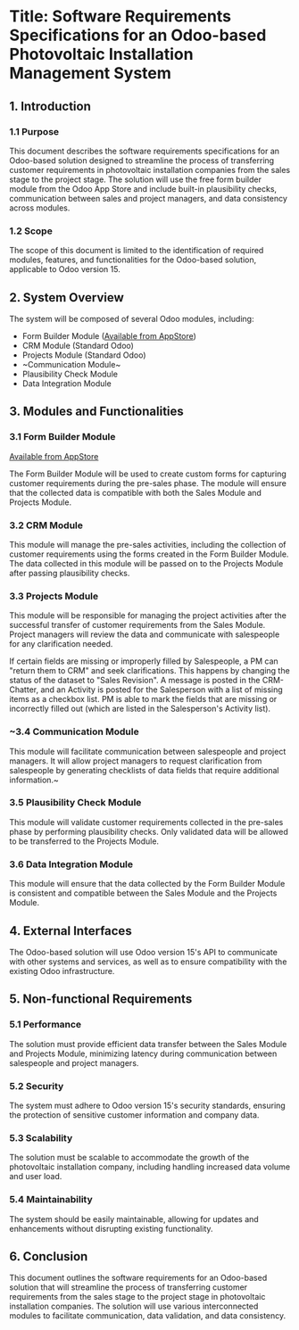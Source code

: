 # Title: Software Requirements Specifications for an Odoo-based Photovoltaic Installation Management System

## 1. Introduction
### 1.1 Purpose
This document describes the software requirements specifications for an Odoo-based solution designed to streamline the process of transferring customer requirements in photovoltaic installation companies from the sales stage to the project stage. The solution will use the free form builder module from the Odoo App Store and include built-in plausibility checks, communication between sales and project managers, and data consistency across modules.

### 1.2 Scope
The scope of this document is limited to the identification of required modules, features, and functionalities for the Odoo-based solution, applicable to Odoo version 15.

## 2. System Overview
The system will be composed of several Odoo modules, including:

- Form Builder Module ([Available from AppStore](https://apps.odoo.com/apps/modules/15.0/formio/))
- CRM Module (Standard Odoo)
- Projects Module (Standard Odoo)
- ~Communication Module~
- Plausibility Check Module
- Data Integration Module

## 3. Modules and Functionalities
### 3.1 Form Builder Module

[Available from AppStore](https://apps.odoo.com/apps/modules/15.0/formio/)

The Form Builder Module will be used to create custom forms for capturing customer requirements during the pre-sales phase. The module will ensure that the collected data is compatible with both the Sales Module and Projects Module.

### 3.2 CRM Module
This module will manage the pre-sales activities, including the collection of customer requirements using the forms created in the Form Builder Module. The data collected in this module will be passed on to the Projects Module after passing plausibility checks.

### 3.3 Projects Module
This module will be responsible for managing the project activities after the successful transfer of customer requirements from the Sales Module. Project managers will review the data and communicate with salespeople for any clarification needed.

If certain fields are missing or improperly filled by Salespeople, a PM can "return them to CRM" and seek clarifications. This happens by changing the status of the dataset to "Sales Revision". A message is posted in the CRM-Chatter, and an Activity is posted for the Salesperson with a list of missing items as a checkbox list. PM is able to mark the fields that are missing or incorrectly filled out (which are listed in the Salesperson's Activity list).

### ~3.4 Communication Module
This module will facilitate communication between salespeople and project managers. It will allow project managers to request clarification from salespeople by generating checklists of data fields that require additional information.~

### 3.5 Plausibility Check Module
This module will validate customer requirements collected in the pre-sales phase by performing plausibility checks. Only validated data will be allowed to be transferred to the Projects Module.

### 3.6 Data Integration Module
This module will ensure that the data collected by the Form Builder Module is consistent and compatible between the Sales Module and the Projects Module.

## 4. External Interfaces
The Odoo-based solution will use Odoo version 15's API to communicate with other systems and services, as well as to ensure compatibility with the existing Odoo infrastructure.

## 5. Non-functional Requirements
### 5.1 Performance
The solution must provide efficient data transfer between the Sales Module and Projects Module, minimizing latency during communication between salespeople and project managers.

### 5.2 Security
The system must adhere to Odoo version 15's security standards, ensuring the protection of sensitive customer information and company data.

### 5.3 Scalability
The solution must be scalable to accommodate the growth of the photovoltaic installation company, including handling increased data volume and user load.

### 5.4 Maintainability
The system should be easily maintainable, allowing for updates and enhancements without disrupting existing functionality.

## 6. Conclusion
This document outlines the software requirements for an Odoo-based solution that will streamline the process of transferring customer requirements from the sales stage to the project stage in photovoltaic installation companies. The solution will use various interconnected modules to facilitate communication, data validation, and data consistency.
